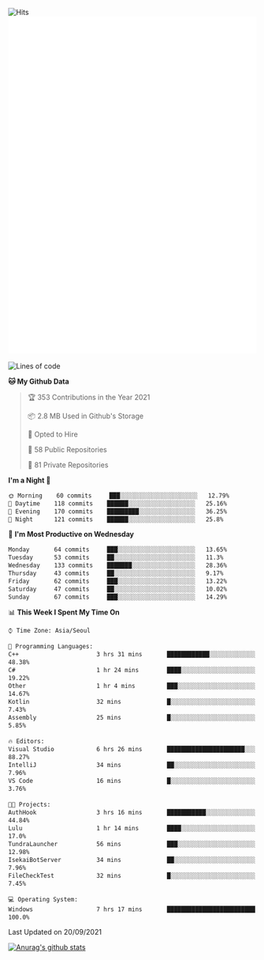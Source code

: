![Hits](https://hits.seeyoufarm.com/api/count/incr/badge.svg?url=https%3A%2F%2Fgithub.com%2Fkokose1234&count_bg=%2379C83D&title_bg=%23555555&icon=apple.svg&icon_color=%23E7E7E7&title=hits&edge_flat=false)
<br/>
![Metrics](https://github.com/kokose1234/kokose1234/blob/main/github-metrics.svg)

<!--START_SECTION:waka-->
![Lines of code](https://img.shields.io/badge/From%20Hello%20World%20I%27ve%20Written-12.4%20million%20lines%20of%20code-blue)

**🐱 My Github Data** 

> 🏆 353 Contributions in the Year 2021
 > 
> 📦 2.8 MB Used in Github's Storage 
 > 
> 💼 Opted to Hire
 > 
> 📜 58 Public Repositories 
 > 
> 🔑 81 Private Repositories  
 > 
**I'm a Night 🦉** 

```text
🌞 Morning    60 commits     ███░░░░░░░░░░░░░░░░░░░░░░   12.79% 
🌆 Daytime    118 commits    ██████░░░░░░░░░░░░░░░░░░░   25.16% 
🌃 Evening    170 commits    █████████░░░░░░░░░░░░░░░░   36.25% 
🌙 Night      121 commits    ██████░░░░░░░░░░░░░░░░░░░   25.8%

```
📅 **I'm Most Productive on Wednesday** 

```text
Monday       64 commits     ███░░░░░░░░░░░░░░░░░░░░░░   13.65% 
Tuesday      53 commits     ██░░░░░░░░░░░░░░░░░░░░░░░   11.3% 
Wednesday    133 commits    ███████░░░░░░░░░░░░░░░░░░   28.36% 
Thursday     43 commits     ██░░░░░░░░░░░░░░░░░░░░░░░   9.17% 
Friday       62 commits     ███░░░░░░░░░░░░░░░░░░░░░░   13.22% 
Saturday     47 commits     ██░░░░░░░░░░░░░░░░░░░░░░░   10.02% 
Sunday       67 commits     ███░░░░░░░░░░░░░░░░░░░░░░   14.29%

```


📊 **This Week I Spent My Time On** 

```text
⌚︎ Time Zone: Asia/Seoul

💬 Programming Languages: 
C++                      3 hrs 31 mins       ████████████░░░░░░░░░░░░░   48.38% 
C#                       1 hr 24 mins        ████░░░░░░░░░░░░░░░░░░░░░   19.22% 
Other                    1 hr 4 mins         ███░░░░░░░░░░░░░░░░░░░░░░   14.67% 
Kotlin                   32 mins             █░░░░░░░░░░░░░░░░░░░░░░░░   7.43% 
Assembly                 25 mins             █░░░░░░░░░░░░░░░░░░░░░░░░   5.85%

🔥 Editors: 
Visual Studio            6 hrs 26 mins       ██████████████████████░░░   88.27% 
IntelliJ                 34 mins             ██░░░░░░░░░░░░░░░░░░░░░░░   7.96% 
VS Code                  16 mins             █░░░░░░░░░░░░░░░░░░░░░░░░   3.76%

🐱‍💻 Projects: 
AuthHook                 3 hrs 16 mins       ███████████░░░░░░░░░░░░░░   44.84% 
Lulu                     1 hr 14 mins        ████░░░░░░░░░░░░░░░░░░░░░   17.0% 
TundraLauncher           56 mins             ███░░░░░░░░░░░░░░░░░░░░░░   12.98% 
IsekaiBotServer          34 mins             ██░░░░░░░░░░░░░░░░░░░░░░░   7.96% 
FileCheckTest            32 mins             █░░░░░░░░░░░░░░░░░░░░░░░░   7.45%

💻 Operating System: 
Windows                  7 hrs 17 mins       █████████████████████████   100.0%

```


 Last Updated on 20/09/2021
<!--END_SECTION:waka-->

[![Anurag's github stats](https://github-readme-stats.vercel.app/api?username=kokose1234&theme=dracula)](https://github.com/anuraghazra/github-readme-stats)



	
